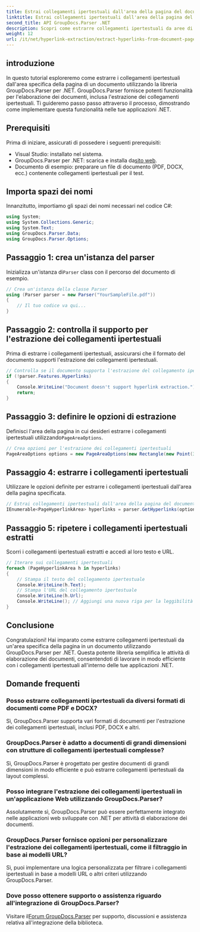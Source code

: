 ```yaml
---
title: Estrai collegamenti ipertestuali dall'area della pagina del documento
linktitle: Estrai collegamenti ipertestuali dall'area della pagina del documento
second_title: API GroupDocs.Parser .NET
description: Scopri come estrarre collegamenti ipertestuali da aree di documenti specifiche utilizzando GroupDocs.Parser per .NET. Migliora le tue capacità di elaborazione dei documenti.
weight: 12
url: /it/net/hyperlink-extraction/extract-hyperlinks-from-document-page-area/
---
```

## introduzione
In questo tutorial esploreremo come estrarre i collegamenti ipertestuali dall'area specifica della pagina di un documento utilizzando la libreria GroupDocs.Parser per .NET. GroupDocs.Parser fornisce potenti funzionalità per l'elaborazione dei documenti, inclusa l'estrazione dei collegamenti ipertestuali. Ti guideremo passo passo attraverso il processo, dimostrando come implementare questa funzionalità nelle tue applicazioni .NET.
## Prerequisiti
Prima di iniziare, assicurati di possedere i seguenti prerequisiti:
- Visual Studio: installato nel sistema.
- GroupDocs.Parser per .NET: scarica e installa da[sito web](https://releases.groupdocs.com/parser/net/).
- Documento di esempio: preparare un file di documento (PDF, DOCX, ecc.) contenente collegamenti ipertestuali per il test.

## Importa spazi dei nomi
Innanzitutto, importiamo gli spazi dei nomi necessari nel codice C#:
```csharp
using System;
using System.Collections.Generic;
using System.Text;
using GroupDocs.Parser.Data;
using GroupDocs.Parser.Options;
```
## Passaggio 1: crea un'istanza del parser
 Inizializza un'istanza di`Parser` class con il percorso del documento di esempio.
```csharp
// Crea un'istanza della classe Parser
using (Parser parser = new Parser("YourSampleFile.pdf"))
{
    // Il tuo codice va qui...
}
```
## Passaggio 2: controlla il supporto per l'estrazione dei collegamenti ipertestuali
Prima di estrarre i collegamenti ipertestuali, assicurarsi che il formato del documento supporti l'estrazione dei collegamenti ipertestuali.
```csharp
// Controlla se il documento supporta l'estrazione del collegamento ipertestuale
if (!parser.Features.Hyperlinks)
{
    Console.WriteLine("Document doesn't support hyperlink extraction.");
    return;
}
```
## Passaggio 3: definire le opzioni di estrazione
 Definisci l'area della pagina in cui desideri estrarre i collegamenti ipertestuali utilizzando`PageAreaOptions`.
```csharp
// Crea opzioni per l'estrazione dei collegamenti ipertestuali
PageAreaOptions options = new PageAreaOptions(new Rectangle(new Point(380, 90), new Size(150, 50)));
```
## Passaggio 4: estrarre i collegamenti ipertestuali
Utilizzare le opzioni definite per estrarre i collegamenti ipertestuali dall'area della pagina specificata.
```csharp
// Estrai collegamenti ipertestuali dall'area della pagina del documento
IEnumerable<PageHyperlinkArea> hyperlinks = parser.GetHyperlinks(options);
```
## Passaggio 5: ripetere i collegamenti ipertestuali estratti
Scorri i collegamenti ipertestuali estratti e accedi al loro testo e URL.
```csharp
// Iterare sui collegamenti ipertestuali
foreach (PageHyperlinkArea h in hyperlinks)
{
    // Stampa il testo del collegamento ipertestuale
    Console.WriteLine(h.Text);
    // Stampa l'URL del collegamento ipertestuale
    Console.WriteLine(h.Url);
    Console.WriteLine(); // Aggiungi una nuova riga per la leggibilità
}
```

## Conclusione
Congratulazioni! Hai imparato come estrarre collegamenti ipertestuali da un'area specifica della pagina in un documento utilizzando GroupDocs.Parser per .NET. Questa potente libreria semplifica le attività di elaborazione dei documenti, consentendoti di lavorare in modo efficiente con i collegamenti ipertestuali all'interno delle tue applicazioni .NET.

## Domande frequenti
### Posso estrarre collegamenti ipertestuali da diversi formati di documenti come PDF e DOCX?
Sì, GroupDocs.Parser supporta vari formati di documenti per l'estrazione dei collegamenti ipertestuali, inclusi PDF, DOCX e altri.
### GroupDocs.Parser è adatto a documenti di grandi dimensioni con strutture di collegamenti ipertestuali complesse?
Sì, GroupDocs.Parser è progettato per gestire documenti di grandi dimensioni in modo efficiente e può estrarre collegamenti ipertestuali da layout complessi.
### Posso integrare l'estrazione dei collegamenti ipertestuali in un'applicazione Web utilizzando GroupDocs.Parser?
Assolutamente sì, GroupDocs.Parser può essere perfettamente integrato nelle applicazioni web sviluppate con .NET per attività di elaborazione dei documenti.
### GroupDocs.Parser fornisce opzioni per personalizzare l'estrazione dei collegamenti ipertestuali, come il filtraggio in base ai modelli URL?
Sì, puoi implementare una logica personalizzata per filtrare i collegamenti ipertestuali in base a modelli URL o altri criteri utilizzando GroupDocs.Parser.
### Dove posso ottenere supporto o assistenza riguardo all'integrazione di GroupDocs.Parser?
 Visitare il[Forum GroupDocs.Parser](https://forum.groupdocs.com/c/parser/17) per supporto, discussioni e assistenza relativa all'integrazione della biblioteca.
